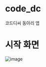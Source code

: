# code_dc

코드디씨 동아리 앱

# 시작 화면

![image](https://user-images.githubusercontent.com/96627322/211578444-989ed526-b138-40dc-8020-634c088fe9b3.png)
